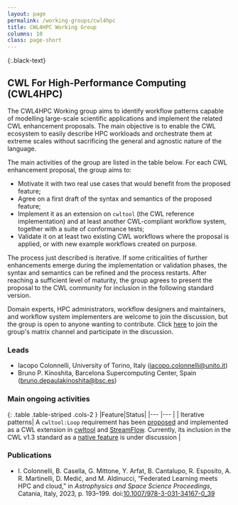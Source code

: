 ```yaml
---
layout: page
permalink: /working-groups/cwl4hpc
title: CWL4HPC Working Group
columns: 10
class: page-short
---
```



{:.black-text}
## CWL For High-Performance Computing (CWL4HPC)

The CWL4HPC Working group aims to identify workflow patterns capable of modelling large-scale scientific applications and implement the related CWL enhancement proposals. The main objective is to enable the CWL ecosystem to easily describe HPC workloads and orchestrate them at extreme scales without sacrificing the general and agnostic nature of the language.

The main activities of the group are listed in the table below. For each CWL enhancement proposal, the group aims to:
 - Motivate it with two real use cases that would benefit from the proposed feature;
 - Agree on a first draft of the syntax and semantics of the proposed feature;
 - Implement it as an extension on `cwltool` (the CWL reference implementation) and at least another CWL-compliant workflow system, together with a suite of conformance tests;
 - Validate it on at least two existing CWL workflows where the proposal is applied, or with new example workflows created on purpose.

The process just described is iterative. If some criticalities of further enhancements emerge during the implementation or validation phases, the syntax and semantics can be refined and the process restarts. After reaching a sufficient level of maturity, the group agrees to present the proposal to the CWL community for inclusion in the following standard version.

Domain experts, HPC administrators, workflow designers and maintainers, and workflow system implementers are welcome to join the discussion, but the group is open to anyone wanting to contribute. Click [here](https://matrix.to/#/!rnpqRUgCiUQaGeqAWG:matrix.org?via=matrix.org) to join the group's matrix channel and participate in the discussion.

### Leads

 - Iacopo Colonnelli, University of Torino, Italy (iacopo.colonnelli@unito.it)
 - Bruno P. Kinoshita, Barcelona Supercomputing Center, Spain (bruno.depaulakinoshita@bsc.es)

### Main ongoing activities

{: .table .table-striped .cols-2 }
|Feature|Status|
|--- |--- |
| Iterative patterns| A `cwltool:Loop` requirement has been [proposed](https://github.com/common-workflow-language/common-workflow-language/issues/495) and implemented as a CWL extension in [cwltool](https://github.com/common-workflow-language/cwltool) and [StreamFlow](https://streamflow.di.unito.it). Currently, its inclusion in the CWL v1.3 standard as a [native feature](https://github.com/common-workflow-language/cwltool/pull/1779) is under discussion |

### Publications

- I. Colonnelli, B. Casella, G. Mittone, Y. Arfat, B. Cantalupo, R. Esposito, A. R. Martinelli, D. Medić, and M. Aldinucci, “Federated Learning meets HPC and cloud,” in *Astrophysics and Space Science Proceedings*, Catania, Italy, 2023, p. 193–199. doi:[10.1007/978-3-031-34167-0_39](https://dx.doi.org/10.1007/978-3-031-34167-0_39)
